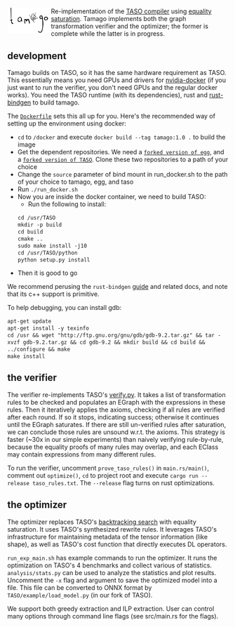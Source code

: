 # <img src="logo.png" alt="tamago" height="58" align="left"/>

Re-implementation of the [TASO compiler](https://github.com/jiazhihao/TASO)
using [equality saturation](https://mwillsey.com/papers/egg/). Tamago implements
both the graph transformation verifier and the optimizer; the former is complete while
the latter is in progress.

## development

Tamago builds on TASO, so it has the same hardware requirement as TASO. This essentially
means you need GPUs and drivers for [nvidia-docker](https://github.com/NVIDIA/nvidia-docker/)
(if you just want to run the verifier, you don't need GPUs and the regular docker works).
You need the TASO runtime (with its dependencies), rust and
[rust-bindgen](https://github.com/rust-lang/rust-bindgen) to build tamago.

The [`Dockerfile`](docker/Dockerfile) sets this all up for you. Here's the recommended way of
setting up the environment using docker:

- `cd` to `/docker` and execute `docker build --tag tamago:1.0 .` to build the image
- Get the dependent repositories. We need a [`forked version of egg`](https://github.com/yycdavid/egg), and a [`forked version of TASO`](https://github.com/yycdavid/taso). Clone these two repositories to a path of your choice
- Change the `source` parameter of bind mount in run_docker.sh to the path of your choice to tamago, egg, and taso
- Run `./run_docker.sh`
- Now you are inside the docker container, we need to build TASO:
    - Run the following to install:
    ```
    cd /usr/TASO
    mkdir -p build
    cd build
    cmake ..
    sudo make install -j10
    cd /usr/TASO/python
    python setup.py install
    ```
- Then it is good to go

We recommend perusing the
`rust-bindgen` [guide](https://rust-lang.github.io/rust-bindgen/) and related
docs, and note that its c++ support is primitive.

To help debugging, you can install gdb:
```
apt-get update
apt-get install -y texinfo
cd /usr && wget "http://ftp.gnu.org/gnu/gdb/gdb-9.2.tar.gz" && tar -xvzf gdb-9.2.tar.gz && cd gdb-9.2 && mkdir build && cd build && ../configure && make
make install
```

## the verifier
The verifier re-implements TASO's [verify.py](https://github.com/jiazhihao/TASO/blob/master/verify/verify.py).
It takes a list of
transformation rules to be checked and populates an EGraph with the expressions in
these rules. Then it iteratively applies the axioms, checking if all rules are verified
after each round. If so it stops, indicating success; otherwise it continues until the
EGraph saturates. If there are still un-verified rules after saturation, we can
conclude those rules are unsound w.r.t. the axioms. This strategy is faster (~30x in
our simple experiments) than naively
verifying rule-by-rule, because the equality proofs of many rules may overlap, and each
EClass may contain expressions from many different rules.

To run the verifier, uncomment `prove_taso_rules()` in `main.rs/main()`, comment out
`optimize()`, `cd` to project root and execute `cargo run --release taso_rules.txt`.
The `--release` flag turns on rust optimizations.

## the optimizer
The optimizer replaces TASO's [backtracking search](https://cs.stanford.edu/~padon/taso-sosp19.pdf)
with equality saturation. It uses TASO's synthesized rewrite rules. It leverages TASO's
infrastructure for maintaining metadata of the tensor information (like shape), as well as
TASO's cost function that directly executes DL operators.

`run_exp_main.sh` has example commands to run the optimizer. It runs the optimization on TASO's 4 benchmarks and collect various of statistics. `analysis/stats.py` can be used to analyze the statistics and plot results. Uncomment the `-x` flag and argument to save the optimized model into a file. This file can be converted to ONNX format by `TASO/example/load_model.py` (in our fork of TASO).

We support both greedy extraction and ILP extraction. User can control many options through command line flags (see src/main.rs for the flags).
